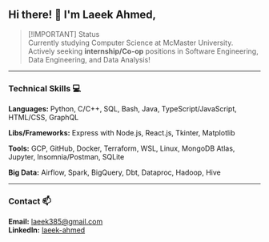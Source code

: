 ## Hi there! 👋 I'm Laeek Ahmed,

> [!IMPORTANT] Status  
> Currently studying Computer Science at McMaster University.
> Actively seeking **internship/Co-op** positions in Software Engineering, Data Engineering, and Data Analysis!

---
### Technical Skills 💻

**Languages:**  Python, C/C++, SQL, Bash, Java, TypeScript/JavaScript, HTML/CSS, GraphQL  

**Libs/Frameworks:**  Express with Node.js, React.js, Tkinter, Matplotlib  

**Tools:**  GCP, GitHub, Docker, Terraform, WSL, Linux, MongoDB Atlas, Jupyter, Insomnia/Postman, SQLite  

**Big Data:**  Airflow, Spark, BigQuery, Dbt, Dataproc, Hadoop, Hive

---
### Contact 📫

**Email:** [laeek385@gmail.com](mailto:laeek385@gmail.com)  
**LinkedIn:** [laeek-ahmed](https://www.linkedin.com/in/laeek-ahmed-shaikh/)
